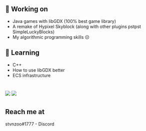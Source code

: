 
## **🔨 Working on**
- Java games with libGDX (100% best game library)
- A remake of Hypixel Skyblock (along with other plugins pstpst SimpleLuckyBlocks)
- My algorithmic programming skills ☹️

## **📘 Learning**
- C++
- How to use libGDX better
- ECS infrastructure

#

<img align="center" src="https://github-readme-stats.vercel.app/api?username=steveyxz&theme=github_dark&show_icons=true"/>
<img align="center" src="https://github-readme-stats.vercel.app/api/top-langs/?username=steveyxz&theme=github_dark&layout=compact"/>

#
## **Reach me at**
stvnzoo#1777 - Discord
